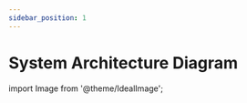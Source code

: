 ```yaml
---
sidebar_position: 1
---
```


# System Architecture Diagram

import Image from '@theme/IdealImage';


<center>
  <Image img={require('./img/24-11-28-architecture.png')} style={{width: 1000}} />
</center>
